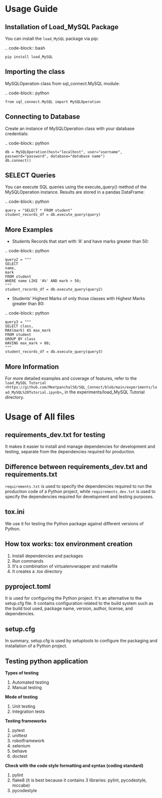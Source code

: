 Usage Guide
===========

Installation of Load_MySQL Package
-----------------------------------

You can install the ``load_MySQL`` package via pip:

.. code-block:: bash

    pip install load_MySQL

Importing the class
--------------------

MySQLOperation class from sql_connect.MySQL module:

.. code-block:: python

    from sql_connect.MySQL import MySQLOperation

Connecting to Database
-----------------------

Create an instance of MySQLOperation class with your database credentials:

.. code-block:: python

    db = MySQLOperation(host="localhost", user="username", password="password", database="database name")
    db.connect()

SELECT Queries
---------------

You can execute SQL queries using the execute_query() method of the MySQLOperation instance. Results are stored in a pandas DataFrame:

.. code-block:: python

    query = "SELECT * FROM student"
    student_records_df = db.execute_query(query)

More Examples
-------------

- Students Records that start with 'A' and have marks greater than 50:

.. code-block:: python

    query2 = """
    SELECT 
    name,
    mark 
    FROM student 
    WHERE name LIKE 'A%' AND mark > 50;
    """
    student_records_df = db.execute_query(query2)

- Students' Highest Marks of only those classes with Highest Marks greater than 80:

.. code-block:: python

    query3 = """
    SELECT class,
    MAX(mark) AS max_mark
    FROM student
    GROUP BY class
    HAVING max_mark > 80;
    """
    student_records_df = db.execute_query(query3)

More Information
----------------

For more detailed examples and coverage of features, refer to the `load_MySQL Tutorial <https://github.com/Meetpanchal58/SQL_Connect/blob/main/experiments/load_MySQL%20Tutorial.ipynb>`_ in the experiments/load_MySQL Tutorial directory.

Usage of All files
===================

requirements_dev.txt for testing
---------------------------------

It makes it easier to install and manage dependencies for development and testing, separate from the dependencies required for production.

Difference between requirements_dev.txt and requirements.txt
------------------------------------------------------------

``requirements.txt`` is used to specify the dependencies required to run the production code of a Python project, while ``requirements_dev.txt`` is used to specify the dependencies required for development and testing purposes.

tox.ini
-------

We use it for testing the Python package against different versions of Python.

How tox works: tox environment creation
----------------------------------------

1. Install dependencies and packages 
2. Run commands
3. It's a combination of virtualenvwrapper and makefile
4. It creates a .tox directory

pyproject.toml
---------------

It is used for configuring the Python project. It's an alternative to the setup.cfg file. It contains configuration related to the build system such as the build tool used, package name, version, author, license, and dependencies.

setup.cfg
---------

In summary, setup.cfg is used by setuptools to configure the packaging and installation of a Python project.

Testing python application
---------------------------

**Types of testing**

1. Automated testing 
2. Manual testing

**Mode of testing**

1. Unit testing
2. Integration tests

**Testing frameworks**

1. pytest
2. unittest
3. robotframework
4. selenium
5. behave
6. doctest

**Check with the code style formatting and syntax (coding standard)**

1. pylint
2. flake8 (it is best because it contains 3 libraries: pylint, pycodestyle, mccabe)
3. pycodestyle
